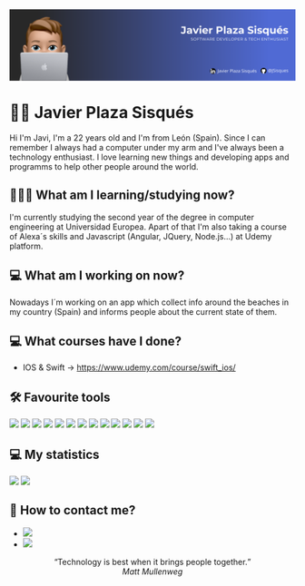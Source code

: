 
<img align="center" src="https://github.com/JSisques/JSisques/blob/main/Images/Banner%20RRSS.png"/>

# 👋🏻 Javier Plaza Sisqués
Hi I'm Javi, I'm a 22 years old and I'm from León (Spain). Since I can remember I always had a computer under my arm and I've always been a technology enthusiast. I love learning new things and developing apps and programms to help other people around the world.

<!-- ## 🚀 Projects -->

## 👨🏼‍🎓 What am I learning/studying now?
I'm currently studying the second year of the degree in computer engineering at Universidad Europea. Apart of that I'm also taking a course of Alexa´s skills and Javascript (Angular, JQuery, Node.js...) at Udemy platform.

## 💻 What am I working on now?
Nowadays I´m working on an app which collect info around the beaches in my country (Spain) and informs people about the current state of them.

## 💻 What courses have I done?
- IOS & Swift -> https://www.udemy.com/course/swift_ios/

## 🛠 Favourite tools
![](https://img.shields.io/badge/Code-Python-informational?style=flat&logo=Python&logoColor=white&color=506ad4)
![](https://img.shields.io/badge/Code-Java-informational?style=flat&logo=Java&logoColor=white&color=506ad4)
![](https://img.shields.io/badge/Code-Swift-informational?style=flat&logo=Swift&logoColor=white&color=506ad4)
![](https://img.shields.io/badge/Code-Kotlin-informational?style=flat&logo=Kotlin&logoColor=white&color=506ad4)
![](https://img.shields.io/badge/Gadget-Arduino-informational?style=flat&logo=Arduino&logoColor=white&color=506ad4)
![](https://img.shields.io/badge/Tools-MySQL-informational?style=flat&logo=MySQL&logoColor=white&color=506ad4)
![](https://img.shields.io/badge/Tools-Firebase-informational?style=flat&logo=Firebase&logoColor=white&color=506ad4)
![](https://img.shields.io/badge/Gadget-Raspberry_Pi-informational?style=flat&logo=Raspberrypi&logoColor=white&color=506ad4)
![](https://img.shields.io/badge/OS-Android-informational?style=flat&logo=Android&logoColor=white&color=506ad4)
![](https://img.shields.io/badge/OS-IOS-informational?style=flat&logo=Apple&logoColor=white&color=506ad4)
![](https://img.shields.io/badge/IDE-XCode-informational?style=flat&logo=Apple&logoColor=white&color=506ad4)
![](https://img.shields.io/badge/IDE-Android_Studio-informational?style=flat&logo=Android&logoColor=white&color=506ad4)
![](https://img.shields.io/badge/IDE-Visual_Studio_Code-informational?style=flat&logo=visualstudiocode&logoColor=white&color=506ad4)


## 💻 My statistics
<div align=”center”>
  <img height = "175" src="https://github-readme-stats.vercel.app/api?username=JSisques&theme=dark" />
  <img height="175" src="https://github-readme-stats.vercel.app/api/top-langs/?username=JSisques&theme=dark&layout=compact" />
</div>

## 💬 How to contact me?
- [![](https://img.shields.io/badge/-LinkedIn-informational?style=flat&logo=Linkedin&logoColor=white&color=506ad4)](https://www.linkedin.com/in/javier-plaza-sisqués-b79367172)
- [![](https://img.shields.io/badge/-Gmail-informational?style=flat&logo=Gmail&logoColor=white&color=506ad4)](mailto:javierplazasisques@gmail.com)



<p align="center">
  <q>Technology is best when it brings people together.</q>
  </br>
  <cite>Matt Mullenweg</cite>
</p>

